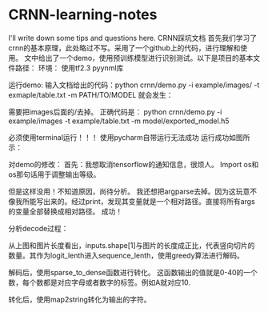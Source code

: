 # CRNN-learning-notes
I'll write down some tips and questions here.
CRNN踩坑文档
首先我们学习了crnn的基本原理，此处略过不写。采用了一个github上的代码，进行理解和使用。
	文中给出了一个demo，使用预训练模型进行识别测试。以下是项目的基本文件路径：
环境：
使用tf2.3   pyynml库  




运行demo:
输入文档给出的代码：python crnn/demo.py -i example/images/ -t exmaple/table.txt -m PATH/TO/MODEL
就会发生：
 
需要把images后面的/去掉。
正确代码是：
python crnn/demo.py -i example/images -t example/table.txt -m model/exported_model.h5

必须使用terminal运行！！！
使用pycharm自带运行无法成功
运行成功如图所示：
 


对demo的修改：
首先：我想取消tensorflow的通知信息，很烦人。
Import os和os那句话用于调整输出等级。
 
但是这样没用！不知道原因，尚待分析。
我还想把argparse去掉。因为这玩意不像我所能写出来的。经过print，发现其变量就是一个相对路径。直接将所有args的变量全部替换成相对路径。
成功！



分析decode过程：

 
从上图和图片长度看出，inputs.shape[1]与图片的长度成正比，代表竖向切片的数量。其作为logit_lenth进入sequence_lenth，使用greedy算法进行解码。










解码后，使用sparse_to_dense函数进行转化。
这函数输出的值就是0-40的一个数，每个数都是对应字母或者数字的标签。例如A就对应10. 

 
转化后，使用map2string转化为输出的字符。
 
